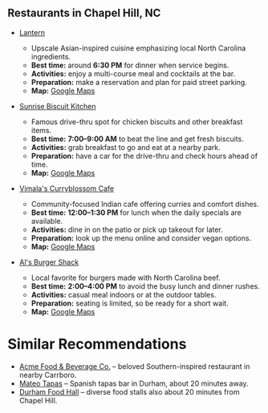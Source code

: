 ## Restaurants in Chapel Hill, NC

- [Lantern](https://www.lanternrestaurant.com/)
  - Upscale Asian-inspired cuisine emphasizing local North Carolina ingredients.
  - **Best time:** around **6:30 PM** for dinner when service begins.
  - **Activities:** enjoy a multi-course meal and cocktails at the bar.
  - **Preparation:** make a reservation and plan for paid street parking.
  - **Map:** [Google Maps](https://goo.gl/maps/uVeXZx1nPp9dc8c98)

- [Sunrise Biscuit Kitchen](https://www.sunrisebiscuits.com/)
  - Famous drive-thru spot for chicken biscuits and other breakfast items.
  - **Best time:** **7:00–9:00 AM** to beat the line and get fresh biscuits.
  - **Activities:** grab breakfast to go and eat at a nearby park.
  - **Preparation:** have a car for the drive-thru and check hours ahead of time.
  - **Map:** [Google Maps](https://goo.gl/maps/ESxrpZ2zs13A1a3n8)

- [Vimala's Curryblossom Cafe](https://www.curryblossom.com/)
  - Community-focused Indian cafe offering curries and comfort dishes.
  - **Best time:** **12:00–1:30 PM** for lunch when the daily specials are available.
  - **Activities:** dine in on the patio or pick up takeout for later.
  - **Preparation:** look up the menu online and consider vegan options.
  - **Map:** [Google Maps](https://goo.gl/maps/oQFyCG1UFJ4EzKtE6)

- [Al's Burger Shack](https://www.alsburgershack.com/)
  - Local favorite for burgers made with North Carolina beef.
  - **Best time:** **2:00–4:00 PM** to avoid the busy lunch and dinner rushes.
  - **Activities:** casual meal indoors or at the outdoor tables.
  - **Preparation:** seating is limited, so be ready for a short wait.
  - **Map:** [Google Maps](https://goo.gl/maps/3SDuTqcKoy9m48vk9)

# Similar Recommendations

- [Acme Food & Beverage Co.](https://acmecarrboro.com/) – beloved Southern-inspired restaurant in nearby Carrboro.
- [Mateo Tapas](https://mateotapas.com/) – Spanish tapas bar in Durham, about 20 minutes away.
- [Durham Food Hall](https://durhamfoodhall.com/) – diverse food stalls also about 20 minutes from Chapel Hill.
